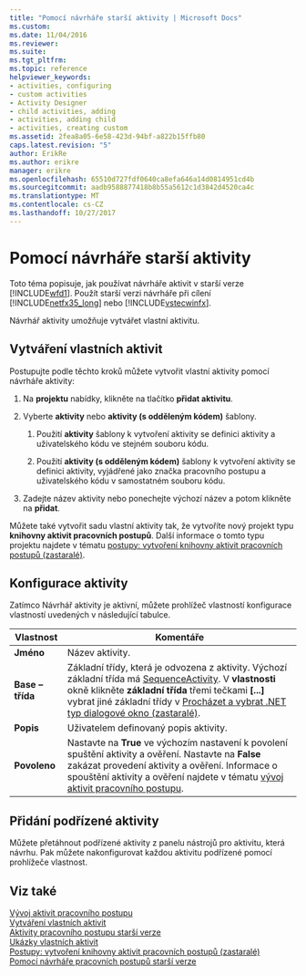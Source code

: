 ```yaml
---
title: "Pomocí návrháře starší aktivity | Microsoft Docs"
ms.custom: 
ms.date: 11/04/2016
ms.reviewer: 
ms.suite: 
ms.tgt_pltfrm: 
ms.topic: reference
helpviewer_keywords:
- activities, configuring
- custom activities
- Activity Designer
- child activities, adding
- activities, adding child
- activities, creating custom
ms.assetid: 2fea8a05-6e58-423d-94bf-a822b15ffb80
caps.latest.revision: "5"
author: ErikRe
ms.author: erikre
manager: erikre
ms.openlocfilehash: 65510d727fdf0640ca8efa646a14d0814951cd4b
ms.sourcegitcommit: aadb9588877418b8b55a5612c1d3842d4520ca4c
ms.translationtype: MT
ms.contentlocale: cs-CZ
ms.lasthandoff: 10/27/2017
---
```

# <a name="using-the-legacy-activity-designer"></a>Pomocí návrháře starší aktivity
Toto téma popisuje, jak používat návrháře aktivit v starší verze [!INCLUDE[wfd1](../workflow-designer/includes/wfd1_md.md)]. Použít starší verzi návrháře při cílení [!INCLUDE[netfx35_long](../workflow-designer/includes/netfx35_long_md.md)] nebo [!INCLUDE[vstecwinfx](../workflow-designer/includes/vstecwinfx_md.md)].  
  
 Návrhář aktivity umožňuje vytvářet vlastní aktivitu.  
  
## <a name="creating-a-custom-activity"></a>Vytváření vlastních aktivit  
 Postupujte podle těchto kroků můžete vytvořit vlastní aktivity pomocí návrháře aktivity:  
  
1.  Na **projektu** nabídky, klikněte na tlačítko **přidat aktivitu**.  
  
2.  Vyberte **aktivity** nebo **aktivity (s odděleným kódem)** šablony.  
  
    1.  Použití **aktivity** šablony k vytvoření aktivity se definici aktivity a uživatelského kódu ve stejném souboru kódu.  
  
    2.  Použití **aktivity (s odděleným kódem)** šablony k vytvoření aktivity se definici aktivity, vyjádřené jako značka pracovního postupu a uživatelského kódu v samostatném souboru kódu.  
  
3.  Zadejte název aktivity nebo ponechejte výchozí název a potom klikněte na **přidat**.  
  
 Můžete také vytvořit sadu vlastní aktivity tak, že vytvoříte nový projekt typu **knihovny aktivit pracovních postupů**. Další informace o tomto typu projektu najdete v tématu [postupy: vytvoření knihovny aktivit pracovních postupů (zastaralé)](../workflow-designer/how-to-create-a-workflow-activity-library-legacy.md).  
  
## <a name="configuring-an-activity"></a>Konfigurace aktivity  
 Zatímco Návrhář aktivity je aktivní, můžete prohlížeč vlastností konfigurace vlastností uvedených v následující tabulce.  
  
|Vlastnost|Komentáře|  
|--------------|--------------|  
|**Jméno**|Název aktivity.|  
|**Base – třída**|Základní třídy, která je odvozena z aktivity. Výchozí základní třída má [SequenceActivity](http://go.microsoft.com/fwlink?LinkID=65020). V **vlastnosti** okně klikněte **základní třída** třemi tečkami **[...]**  vybrat jiné základní třídy v [Procházet a vybrat .NET typ dialogové okno (zastaralé)](../workflow-designer/browse-and-select-a-dotnet-type-dialog-box-legacy.md).|  
|**Popis**|Uživatelem definovaný popis aktivity.|  
|**Povoleno**|Nastavte na **True** ve výchozím nastavení k povolení spuštění aktivity a ověření. Nastavte na **False** zakázat provedení aktivity a ověření. Informace o spouštění aktivity a ověření najdete v tématu [vývoj aktivit pracovního postupu](http://go.microsoft.com/fwlink?LinkID=65024).|  
  
## <a name="adding-child-activities"></a>Přidání podřízené aktivity  
 Můžete přetáhnout podřízené aktivity z panelu nástrojů pro aktivitu, která návrhu. Pak můžete nakonfigurovat každou aktivitu podřízené pomocí prohlížeče vlastnost.  
  
## <a name="see-also"></a>Viz také  
 [Vývoj aktivit pracovního postupu](http://go.microsoft.com/fwlink?LinkID=65024)   
 [Vytváření vlastních aktivit](http://go.microsoft.com/fwlink?LinkID=65021)   
 [Aktivity pracovního postupu starší verze](../workflow-designer/legacy-workflow-activities.md)   
 [Ukázky vlastních aktivit](http://go.microsoft.com/fwlink?LinkID=65022)   
 [Postupy: vytvoření knihovny aktivit pracovních postupů (zastaralé)](../workflow-designer/how-to-create-a-workflow-activity-library-legacy.md)   
 [Pomocí návrháře pracovních postupů starší verze](../workflow-designer/using-the-legacy-workflow-designer.md)